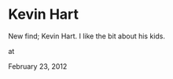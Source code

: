 # Kevin Hart
New find; Kevin Hart. I like the bit about his kids. 







at

February 23, 2012
















